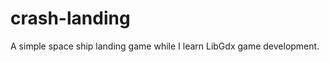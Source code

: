 crash-landing
=============

A simple space ship landing game while I learn LibGdx game development.
